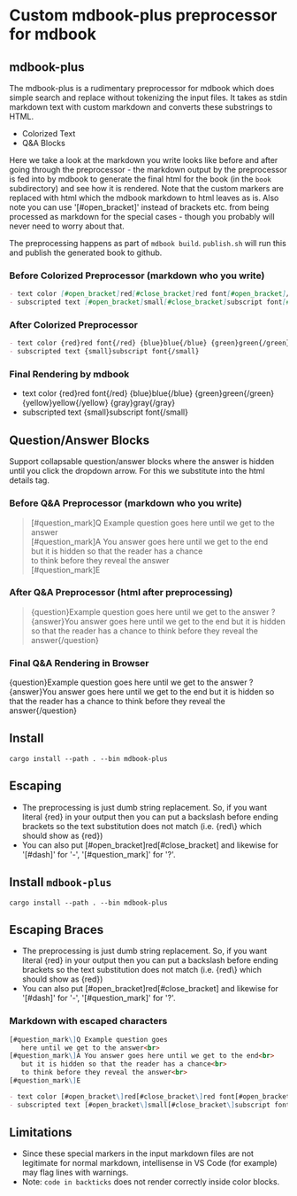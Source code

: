 # Custom mdbook-plus preprocessor for mdbook

## mdbook-plus

The mdbook-plus is a rudimentary preprocessor for mdbook which does simple search and replace without tokenizing the input files.
It takes as stdin markdown text with custom markdown and converts these substrings to HTML.

- Colorized Text
- Q&A Blocks

Here we take a look at the markdown you write looks like before and after going through the preprocessor - the markdown output by the preprocessor is fed into by mdbook to generate the final html for the book (in the `book` subdirectory) and see how it is rendered.
Note that the custom markers are replaced with html which the mdbook markdown to html leaves as is.
Also note you can use '[#open_bracket\]' instead of brackets etc. from being processed as markdown for the special cases - though you probably will never need to worry about that.

The preprocessing happens as part of `mdbook build`.
`publish.sh` will run this and publish the generated book to github.

### Before Colorized Preprocessor (markdown who you write)

```markdown
- text color [#open_bracket]red[#close_bracket]red font[#open_bracket]/red[#close_bracket] [#open_bracket]blue[#close_bracket]blue[#open_bracket]/blue[#close_bracket] [#open_bracket]green[#close_bracket]green[#open_bracket]/green[#close_bracket] [#open_bracket]yellow[#close_bracket]yellow[#open_bracket]/yellow[#close_bracket] [#open_bracket]gray[#close_bracket]gray[#open_bracket]/gray[#close_bracket]<br>
- subscripted text [#open_bracket]small[#close_bracket]subscript font[#open_bracket]/small[#close_bracket]
```

### After Colorized Preprocessor

```markdown
- text color {red}red font{/red} {blue}blue{/blue} {green}green{/green} {yellow}yellow{/yellow} {gray}gray{/gray}
- subscripted text {small}subscript font{/small}
```

### Final Rendering by mdbook

- text color {red}red font{/red} {blue}blue{/blue} {green}green{/green} {yellow}yellow{/yellow} {gray}gray{/gray}
- subscripted text {small}subscript font{/small}

## Question/Answer Blocks

Support collapsable question/answer blocks where the answer is hidden until you click the dropdown arrow.
For this we substitute into the html details tag.

### Before Q&A Preprocessor (markdown who you write)

> [#question_mark]Q Example question goes
>    here until we get to the answer<br>
> [#question_mark]A You answer goes here until we get to the end<br>
>    but it is hidden so that the reader has a chance<br>
>    to think before they reveal the answer<br>
> [#question_mark]E

### After Q&A Preprocessor (html after preprocessing)

> {question}Example question goes here until we get to the answer ?{answer}You answer goes here until we get to the end but it is hidden so that the reader has a chance to think before they reveal the answer{/question}

### Final Q&A Rendering in Browser

{question}Example question goes here until we get to the answer ?{answer}You answer goes here until we get to the end but it is hidden so that the reader has a chance to think before they reveal the answer{/question}

## Install

`cargo install --path . --bin mdbook-plus`

## Escaping

- The preprocessing is just dumb string replacement. So, if you want literal \{red\} in your output then you can put a backslash before ending brackets so the text substitution does not match (i.e. \{red\\\} which should show as {red\})
- You can also put [#open_bracket\]red[#close_bracket\] and likewise for '[#dash\]' for '-', '[#question_mark\]' for '?'.

## Install `mdbook-plus`

`cargo install --path . --bin mdbook-plus`

## Escaping Braces

- The preprocessing is just dumb string replacement. So, if you want literal \{red\} in your output then you can put a backslash before ending brackets so the text substitution does not match (i.e. \{red\\\} which should show as {red\})
- You can also put [#open_bracket\]red[#close_bracket\] and likewise for '[#dash\]' for '-', '[#question_mark\]' for '?'.

### Markdown with escaped characters

```markdown
[#question_mark\]Q Example question goes
   here until we get to the answer<br>
[#question_mark\]A You answer goes here until we get to the end<br>
   but it is hidden so that the reader has a chance<br>
   to think before they reveal the answer<br>
[#question_mark\]E

```

```markdown
- text color [#open_bracket\]red[#close_bracket\]red font[#open_bracket\]/red[#close_bracket\] [#open_bracket\]blue[#close_bracket\]blue[#open_bracket\]/blue[#close_bracket\] [#open_bracket\]green[#close_bracket\]green[#open_bracket\]/green[#close_bracket\] [#open_bracket\]yellow[#close_bracket\]yellow[#open_bracket\]/yellow[#close_bracket\] [#open_bracket\]gray[#close_bracket\]gray[#open_bracket\]/gray[#close_bracket\]<br>
- subscripted text [#open_bracket\]small[#close_bracket\]subscript font[#open_bracket\]small[#close_bracket\]
```

## Limitations

- Since these special markers in the input markdown files are not legitimate for normal markdown, intellisense in VS Code (for example) may flag lines with warnings.
- Note: `code in backticks` does not render correctly inside color blocks.

```
